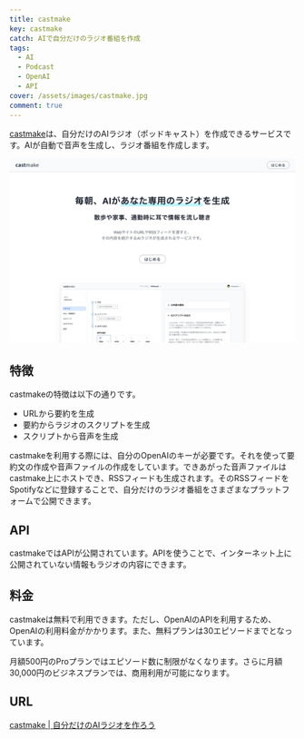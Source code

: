```yaml
---
title: castmake
key: castmake
catch: AIで自分だけのラジオ番組を作成
tags:
  - AI
  - Podcast
  - OpenAI
  - API
cover: /assets/images/castmake.jpg
comment: true
---
```


[castmake](https://www.castmake-ai.com/)は、自分だけのAIラジオ（ポッドキャスト）を作成できるサービスです。AIが自動で音声を生成し、ラジオ番組を作成します。

[![castmakeのWebサイト](/assets/images/castmake.jpg)](https://www.castmake-ai.com/)

<!--more-->

## 特徴

castmakeの特徴は以下の通りです。

- URLから要約を生成
- 要約からラジオのスクリプトを生成
- スクリプトから音声を生成

castmakeを利用する際には、自分のOpenAIのキーが必要です。それを使って要約文の作成や音声ファイルの作成をしています。できあがった音声ファイルはcastmake上にホストでき、RSSフィードも生成されます。そのRSSフィードをSpotifyなどに登録することで、自分だけのラジオ番組をさまざまなプラットフォームで公開できます。

## API

castmakeではAPIが公開されています。APIを使うことで、インターネット上に公開されていない情報もラジオの内容にできます。

## 料金

castmakeは無料で利用できます。ただし、OpenAIのAPIを利用するため、OpenAIの利用料金がかかります。また、無料プランは30エピソードまでとなっています。

月額500円のProプランではエピソード数に制限がなくなります。さらに月額30,000円のビジネスプランでは、商用利用が可能になります。

## URL

[castmake \| 自分だけのAIラジオを作ろう](https://www.castmake-ai.com/)
